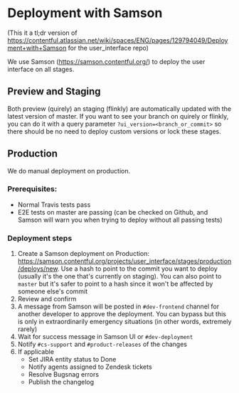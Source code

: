 # Deployment with Samson

(This it a tl;dr version of https://contentful.atlassian.net/wiki/spaces/ENG/pages/129794049/Deployment+with+Samson for the user_interface repo)

We use Samson (https://samson.contentful.org/) to deploy the user interface on all stages.

## Preview and Staging

Both preview (quirely) an staging (flinkly) are automatically updated with the latest version of master. If you want to see your branch on quirely or flinkly, you can do it with a query parameter `?ui_version=<branch_or_commit>` so there should be no need to deploy custom versions or lock these stages.

## Production

We do manual deployment on production.

### Prerequisites:

- Normal Travis tests pass
- E2E tests on master are passing (can be checked on Github, and Samson will warn you when trying to deploy without all passing tests)

### Deployment steps

1. Create a Samson deployment on Production: https://samson.contentful.org/projects/user_interface/stages/production/deploys/new. Use a hash to point to the commit you want to deploy (usually it's the one that's currently on staging). You can also point to `master` but it's safer to point to a hash since it won't be affected by someone else's commit
2. Review and confirm
3. A message from Samson will be posted in `#dev-frontend` channel for another developer to approve the deployment. You can bypass but this is only in extraordinarily emergency situations (in other words, extremely rarely)
4. Wait for success message in Samson UI or `#dev-deployment`
5. Notify `#cs-support` and `#product-releases` of the changes
6. If applicable
   * Set JIRA entity status to Done
   * Notify agents assigned to Zendesk tickets
   * Resolve Bugsnag errors
   * Publish the changelog
